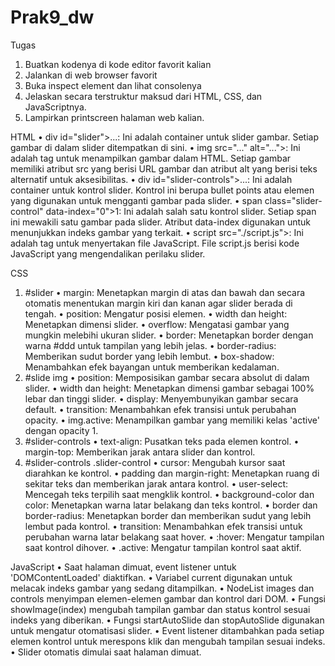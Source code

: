 # Prak9_dw
Tugas
1. Buatkan kodenya di kode editor favorit kalian
2. Jalankan di web browser favorit
3. Buka inspect element dan lihat consolenya
4. Jelaskan secara terstruktur maksud dari HTML, CSS, dan JavaScriptnya.
5. Lampirkan printscreen halaman web kalian.

HTML
•	div id="slider">...</div>: Ini adalah container untuk slider gambar. Setiap gambar di dalam slider ditempatkan di sini.
•	img src="..." alt="...">: Ini adalah tag untuk menampilkan gambar dalam HTML. Setiap gambar memiliki atribut src yang berisi URL gambar dan atribut alt yang berisi teks alternatif untuk aksesibilitas.
•	div id="slider-controls">...</div>: Ini adalah container untuk kontrol slider. Kontrol ini berupa bullet points atau elemen yang digunakan untuk mengganti gambar pada slider.
•	span class="slider-control" data-index="0">1</span>: Ini adalah salah satu kontrol slider. Setiap span ini mewakili satu gambar pada slider. Atribut data-index digunakan untuk menunjukkan indeks gambar yang terkait.
•	script src="./script.js"></script>: Ini adalah tag untuk menyertakan file JavaScript. File script.js berisi kode JavaScript yang mengendalikan perilaku slider.


CSS
1.	#slider
•	margin: Menetapkan margin di atas dan bawah dan secara otomatis menentukan margin kiri dan kanan agar slider berada di tengah.
•	position: Mengatur posisi elemen.
•	width dan height: Menetapkan dimensi slider.
•	overflow: Mengatasi gambar yang mungkin melebihi ukuran slider.
•	border: Menetapkan border dengan warna #ddd untuk tampilan yang lebih jelas.
•	border-radius: Memberikan sudut border yang lebih lembut.
•	box-shadow: Menambahkan efek bayangan untuk memberikan kedalaman.
2.	#slide img
•	position: Memposisikan gambar secara absolut di dalam slider.
•	width dan height: Menetapkan dimensi gambar sebagai 100% lebar dan tinggi slider.
•	display: Menyembunyikan gambar secara default.
•	transition: Menambahkan efek transisi untuk perubahan opacity.
•	img.active: Menampilkan gambar yang memiliki kelas 'active' dengan opacity 1.
3.	#slider-controls
•	text-align: Pusatkan teks pada elemen kontrol.
•	margin-top: Memberikan jarak antara slider dan kontrol.
4.	#slider-controls .slider-control
•	cursor: Mengubah kursor saat diarahkan ke kontrol.
•	padding dan margin-right: Menetapkan ruang di sekitar teks dan memberikan jarak antara kontrol.
•	user-select: Mencegah teks terpilih saat mengklik kontrol.
•	background-color dan color: Menetapkan warna latar belakang dan teks kontrol.
•	border dan border-radius: Menetapkan border dan memberikan sudut yang lebih lembut pada kontrol.
•	transition: Menambahkan efek transisi untuk perubahan warna latar belakang saat hover.
•	:hover: Mengatur tampilan saat kontrol dihover.
•	.active: Mengatur tampilan kontrol saat aktif.

JavaScript
•	Saat halaman dimuat, event listener untuk 'DOMContentLoaded' diaktifkan.
•	Variabel current digunakan untuk melacak indeks gambar yang sedang ditampilkan.
•	NodeList images dan controls menyimpan elemen-elemen gambar dan kontrol dari DOM.
•	Fungsi showImage(index) mengubah tampilan gambar dan status kontrol sesuai indeks yang diberikan.
•	Fungsi startAutoSlide dan stopAutoSlide digunakan untuk mengatur otomatisasi slider.
•	Event listener ditambahkan pada setiap elemen kontrol untuk merespons klik dan mengubah tampilan sesuai indeks.
•	Slider otomatis dimulai saat halaman dimuat.


